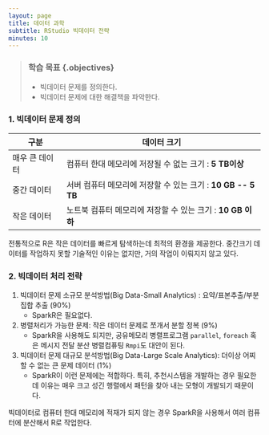 ```yaml
---
layout: page
title: 데이터 과학
subtitle: RStudio 빅데이터 전략
minutes: 10
---
```


> ### 학습 목표 {.objectives}
>
> * 빅데이터 문제를 정의한다.
> * 빅데이터 문제에 대한 해결책을 파악한다.

### 1. 빅데이터 문제 정의

|       구분     |               데이터 크기                                     |
|----------------|---------------------------------------------------------------|
| 매우 큰 데이터 | 컴퓨터 한대 메모리에 저장될 수 없는 크기 : **5 TB이상**          |
| 중간 데이터    | 서버 컴퓨터 메모리에 저장할 수 있는 크기 : **10 GB -- 5 TB**  |
| 작은 데이터    | 노트북 컴퓨터 메모리에 저장할 수 있는 크기 : **10 GB 이하**       |

전통적으로 R은 작은 데이터를 빠르게 탐색하는데 최적의 환경을 제공한다.
중간크기 데이터를 작업하지 못할 기술적인 이유는 없지만, 거의 작업이 이뤄지지 않고 있다.

### 2. 빅데이터 처리 전략

1. 빅데이터 문제 소규모 분석방법(Big Data-Small Analytics) : 요약/표본추출/부분집합 추출 (90%) 
    * SparkR은 필요없다.
1. 병렬처리가 가능한 문제: 작은 데이터 문제로 쪼개서 분할 정복 (9%)
    * SparkR을 사용해도 되지만, 공유메모리 병렬프로그램 `parallel`, `foreach` 혹은 메시지 전달 분산 병렬컴퓨팅 `Rmpi`도 대안이 된다.
1. 빅데이터 문제 대규모 분석방법(Big Data-Large Scale Analytics): 더이상 어찌할 수 없는 큰 문제 데이터 (1%)
    * SparkR이 이런 문제에는 적합하다. 특히, 추천시스템을 개발하는 경우 필요한데 이유는 매우 크고 성긴 행렬에서 패턴을 찾아 내는 모형이 개발되기 때문이다.

빅데이터로 컴퓨터 한대 메모리에 적재가 되지 않는 경우 SparkR을 사용해서 여러 컴퓨터에 분산해서 R로 작업한다.


